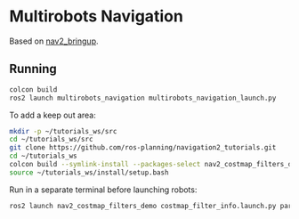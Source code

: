 # Multirobots Navigation

Based on [nav2_bringup](https://github.com/ros-planning/navigation2/tree/1.1.8/nav2_bringup).

## Running

```bash
colcon build
ros2 launch multirobots_navigation multirobots_navigation_launch.py
```
To add a keep out area:
```bash
mkdir -p ~/tutorials_ws/src
cd ~/tutorials_ws/src
git clone https://github.com/ros-planning/navigation2_tutorials.git
cd ~/tutorials_ws
colcon build --symlink-install --packages-select nav2_costmap_filters_demo
source ~/tutorials_ws/install/setup.bash
```
Run in a separate terminal before launching robots:
```bash
ros2 launch nav2_costmap_filters_demo costmap_filter_info.launch.py params_file:=src/navigation2_tutorials/nav2_costmap_filters_demo/params/keepout_params.yaml mask:=src/navigation2_tutorials/nav2_costmap_filters_demo/maps/keepout_mask.yaml
```
